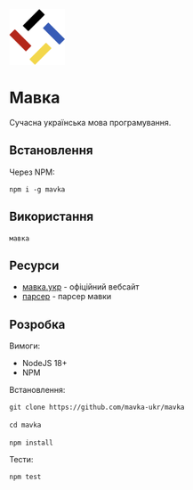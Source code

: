 <img src="./assets/logo.png" width="100" height="100" /> 

# Мавка

Сучасна українська мова програмування.

## Встановлення

Через NPM:

```shell
npm i -g mavka
```

## Використання

```shell
мавка
```

## Ресурси

- [мавка.укр](https://мавка.укр) - офіційний вебсайт
- [парсер](https://github.com/mavka-ukr/parser) - парсер мавки

## Розробка

Вимоги:

- NodeJS 18+
- NPM

Встановлення:

```shell
git clone https://github.com/mavka-ukr/mavka

cd mavka

npm install
```

Тести:

```shell
npm test
```

